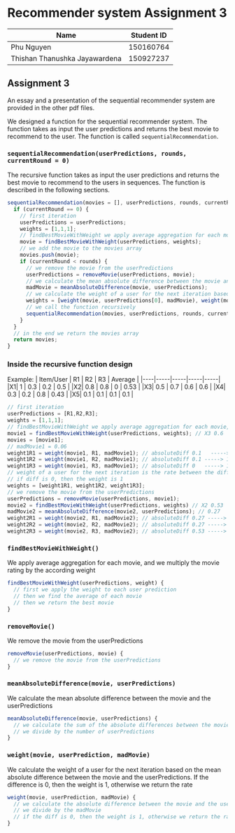 # Recommender system Assignment 3
| Name | Student ID |
| --- | --- |
| Phu Nguyen | 150160764 |
| Thishan Thanushka Jayawardena | 150927237 |

## Assignment 3
An essay and a presentation of the sequential recommender system are provided in the other pdf files.

We designed a function for the sequential recommender system. The function takes as input the user predictions and returns the best movie to recommend to the user. The function is called `sequentialRecommendation`. 

### `sequentialRecommendation(userPredictions, rounds, currentRound = 0)`
The recursive function takes as input the user predictions and returns the best movie to recommend to the users in sequences. The function is described in the following sections.
```js
sequentialRecommendation(movies = [], userPredictions, rounds, currentRound = 0, movie = null) {
  if (currentRound == 0) {
    // first iteration
    userPredictions = userPredictions;
    weights = [1,1,1];
    // findBestMovieWithWeight we apply average aggregation for each movie, and we multiply the movie rating by the according weight
    movie = findBestMovieWithWeight(userPredictions, weights); 
    // we add the movie to the movies array
    movies.push(movie); 
    if (currentRound < rounds) {
      // we remove the movie from the userPredictions
      userPredictions = removeMovie(userPredictions, movie);
      // we calculate the mean absolute difference between the movie and the userPredictions
      madMovie = meanAbsoluteDifference(movie, userPredictions);
      // we calculate the weight of a user for the next iteration based on the mean absolute difference between the movie and the userPredictions
      weights = [weight(movie, userPredictions[0], madMovie), weight(movie, userPredictions[1], madMovie), weight(movie, userPredictions[2], madMovie)];
      // we call the function recursively
      sequentialRecommendation(movies, userPredictions, rounds, currentRound + 1, movie);
    }
  }
  // in the end we return the movies array
  return movies;
}
```


### Inside the recursive function design
Example:
| Item/User | R1 | R2 | R3 | Average |
|----|-----|-----|-----|-----|
|X1| 1 | 0.3 | 0.2 | 0.5 |
|X2| 0.8 | 0.8 | 0 | 0.53 |
|X3| 0.5 | 0.7 | 0.6 | 0.6 | 
|X4| 0.3 | 0.2 | 0.8 | 0.43 |
|X5| 0.1 | 0.1 | 0.1 | 0.1 |
```js
// first iteration
userPredictions = [R1,R2,R3];
weights = [1,1,1];
// findBestMovieWithWeight we apply average aggregation for each movie, and we multiply the movie rating by the according weight
movie1 = findBestMovieWithWeight(userPredictions, weights); // X3 0.6
movies = [movie1];
// madMovie1 = 0.06
weight1R1 = weight(movie1, R1, madMovie1); // absoluteDiff 0.1   -----> 1.67
weight1R2 = weight(movie1, R2, madMovie1); // absoluteDiff 0.1 -----> 1.67
weight1R3 = weight(movie1, R3, madMovie1); // absoluteDiff 0   -----> 1
// weight of a user for the next iteration is the rate between the diff and the madDiff
// if diff is 0, then the weight is 1
weights = [weight1R1, weight1R2, weight1R3];
// we remove the movie from the userPredictions
userPredictions = removeMovie(userPredictions, movie1);
movie2 = findBestMovieWithWeight(userPredictions, weights) // X2 0.53
madMovie2 = meanAbsoluteDifference(movie2, userPredictions); // 0.27 
weight2R1 = weight(movie2, R1, madMovie2); // absoluteDiff 0.27 -----> 0.77
weight2R2 = weight(movie2, R2, madMovie2); // absoluteDiff 0.27 -----> 0.77
weight2R3 = weight(movie2, R3, madMovie2); // absoluteDiff 0.53 -----> 1.51
```

### `findBestMovieWithWeight()`
We apply average aggregation for each movie, and we multiply the movie rating by the according weight
```js
findBestMovieWithWeight(userPredictions, weight) {
  // first we apply the weight to each user prediction
  // then we find the average of each movie
  // then we return the best movie
}
```

### `removeMovie()`
We remove the movie from the userPredictions
```js
removeMovie(userPredictions, movie) {
  // we remove the movie from the userPredictions
}
```

### `meanAbsoluteDifference(movie, userPredictions)`
We calculate the mean absolute difference between the movie and the userPredictions
```js
meanAbsoluteDifference(movie, userPredictions) {
  // we calculate the sum of the absolute differences between the movies and the userPredictions
  // we divide by the number of userPredictions
}
```

### `weight(movie, userPrediction, madMovie)`
We calculate the weight of a user for the next iteration based on the mean absolute difference between the movie and the userPredictions. If the difference is 0, then the weight is 1, otherwise we return the rate
```js
weight(movie, userPrediction, madMovie) {
  // we calculate the absolute difference between the movie and the userPrediction
  // we divide by the madMovie
  // if the diff is 0, then the weight is 1, otherwise we return the rate
}
```